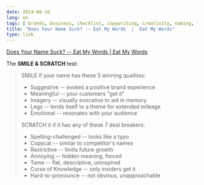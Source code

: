 ```yaml
---
date: 2014-08-16
lang: en
tags: [ brands, business, checklist, copywriting, creativity, naming, tips ]
title: "Does Your Name Suck? -- Eat My Words  |  Eat My Words"
type: link
---
```


[Does Your Name Suck? -- Eat My Words  |  Eat My
Words](http://eatmywords.com/tips/is-your-name-lame/)

The **SMILE & SCRATCH** test:

> SMILE if your name has these 5 winning qualities:
>
> -   Suggestive -- evokes a positive brand experience
> -   Meaningful -- your customers "get it"
> -   Imagery -- visually evocative to aid in memory
> -   Legs -- lends itself to a theme for extended mileage
> -   Emotional -- resonates with your audience
>
> SCRATCH it if it has any of these 7 deal breakers:
>
> -   Spelling-challenged -- looks like a typo
> -   Copycat -- similar to competitor's names
> -   Restrictive -- limits future growth
> -   Annoying -- hidden meaning, forced
> -   Tame -- flat, descriptive, uninspired
> -   Curse of Knowledge -- only insiders get it
> -   Hard-to-pronounce -- not obvious, unapproachable

